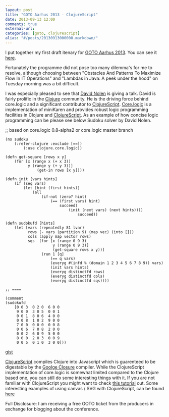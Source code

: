 ```yaml
---
layout: post
title: "GOTO Aarhus 2013 - ClojureScript"
date: 2013-09-13 12:00
comments: true
external-url:
categories: [goto, clojurescript]
alias: "#/posts/20130913000000.markdown/"
---
```

I put together my first draft itenary for [GOTO Aarhus 2013](http://gotocon.com/aarhus-2013/). You can see it [here](http://gotocon.com/aarhus-2013/schedule/my-schedule.jsp#myschedlink1).

Fortunately the programme did not pose too many dilemma's for me to resolve, although choosing between "Obstacles And Patterns To Maximize Flow In IT Operations" and "Lambdas in Java: A peek under the hood" on Tuesday morning was a bit difficult.

I was especially pleased to see that [David Nolen](http://swannodette.github.io/) is giving a talk. David is fairly prolific in the [Clojure](http://clojure.org/) community. He is the driving force behind core.logic and a significant contributor to [ClojureScript](https://github.com/clojure/clojurescript). [Core.logic](https://github.com/clojure/core.logic) is a implementation of miniKaren and provides robust logic programming facilities in Clojure and [ClojureScript](https://github.com/clojure/clojurescript). As an example of how concise logic programming can be please see below Sudoku solver by David Nolen.

;; based on core.logic 0.8-alpha2 or core.logic master branch

    (ns sudoku
        (:refer-clojure :exclude [==])
            (:use clojure.core.logic))

    (defn get-square [rows x y]
        (for [x (range x (+ x 3))
              y (range y (+ y 3))]
                  (get-in rows [x y])))

    (defn init [vars hints]
        (if (seq vars)
            (let [hint (first hints)]
                (all
                    (if-not (zero? hint)
                        (== (first vars) hint)
                            succeed)
                                (init (next vars) (next hints))))
                                    succeed))

    (defn sudokufd [hints]
        (let [vars (repeatedly 81 lvar)
              rows (- vars (partition 9) (map vec) (into []))
              cols (apply map vector rows)
              sqs  (for [x (range 0 9 3)
                         y (range 0 9 3)]
                         (get-square rows x y))]
                    (run 1 [q]
                        (== q vars)
                        (everyg #(infd % (domain 1 2 3 4 5 6 7 8 9)) vars)
                        (init vars hints)
                        (everyg distinctfd rows)
                        (everyg distinctfd cols)
                        (everyg distinctfd sqs))))

    ;; ====

    (comment
    (sudokufd
        [0 0 3  0 2 0  6 0 0
         9 0 0  3 0 5  0 0 1
         0 0 1  8 0 6  4 0 0
         0 0 8  1 0 2  9 0 0
         7 0 0  0 0 0  0 0 8
         0 0 6  7 0 8  2 0 0
         0 0 2  6 0 9  5 0 0
         8 0 0  2 0 3  0 0 9
         0 0 5  0 1 0  3 0 0]))

[gist](https://gist.github.com/swannodette/3217582#file-gistfile1-clj)

[ClojureScript](https://github.com/clojure/clojurescript) compiles Clojure into Javascript which is guarenteed to be digestable by the [Goolge Closure](https://developers.google.com/closure/) compiler. While the ClojureScript implementation of core.logic is somewhat limited compared to the Clojure based one, you can still do some interesting things with it. If you are not familiar with ClojureScript you might want to check [this tutorial](https://github.com/magomimmo/modern-cljs) out. Some interesting examples of using canvas / SVG with ClojureScript, can be found [here](https://github.com/rm-hull/programming-enchiladas#examples)

Full Disclosure:  I am receiving a free GOTO ticket from the producers in exchange for blogging about the conference.
